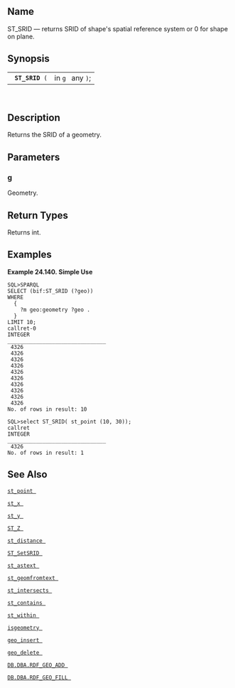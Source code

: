 <div>

<div>

</div>

<div>

## Name

ST_SRID — returns SRID of shape's spatial reference system or 0 for
shape on plane.

</div>

<div>

## Synopsis

<div>

|                      |                  |
|----------------------|------------------|
| ` `**`ST_SRID`**` (` | in `g ` any `)`; |

<div>

 

</div>

</div>

</div>

<div>

## Description

Returns the SRID of a geometry.

</div>

<div>

## Parameters

<div>

### g

Geometry.

</div>

</div>

<div>

## Return Types

Returns int.

</div>

<div>

## Examples

<div>

**Example 24.140. Simple Use**

<div>

``` programlisting
SQL>SPARQL
SELECT (bif:ST_SRID (?geo))
WHERE
  {
    ?m geo:geometry ?geo .
  }
LIMIT 10;
callret-0
INTEGER
_______________________________
 4326
 4326
 4326
 4326
 4326
 4326
 4326
 4326
 4326
 4326
No. of rows in result: 10

SQL>select ST_SRID( st_point (10, 30));
callret
INTEGER
_______________________________
 4326
No. of rows in result: 1
```

</div>

</div>

  

</div>

<div>

## See Also

<a href="fn_st_point.html" class="link" title="st_point"><code
class="function">st_point </code></a>

<a href="fn_st_x.html" class="link" title="st_x"><code
class="function">st_x </code></a>

<a href="fn_st_y.html" class="link" title="st_y"><code
class="function">st_y </code></a>

<a href="fn_st_z.html" class="link" title="ST_Z"><code
class="function">ST_Z </code></a>

<a href="fn_st_distance.html" class="link" title="st_distance"><code
class="function">st_distance </code></a>

<a href="fn_st_setsrid.html" class="link" title="ST_SetSRID"><code
class="function">ST_SetSRID </code></a>

<a href="fn_st_astext.html" class="link" title="st_astext"><code
class="function">st_astext </code></a>

<a href="fn_st_geomfromtext.html" class="link"
title="st_geomfromtext"><code
class="function">st_geomfromtext </code></a>

<a href="fn_st_intersects.html" class="link" title="st_intersects"><code
class="function">st_intersects </code></a>

<a href="fn_st_contains.html" class="link" title="st_contains"><code
class="function">st_contains </code></a>

<a href="fn_st_within.html" class="link" title="st_within"><code
class="function">st_within </code></a>

<a href="fn_isgeometry.html" class="link" title="isgeometry"><code
class="function">isgeometry </code></a>

<a href="fn_geo_insert.html" class="link" title="geo_insert"><code
class="function">geo_insert </code></a>

<a href="fn_geo_delete.html" class="link" title="geo_delete"><code
class="function">geo_delete </code></a>

<a href="fn_rdf_geo_add.html" class="link"
title="DB.DBA.RDF_GEO_ADD"><code
class="function">DB.DBA.RDF_GEO_ADD </code></a>

<a href="fn_rdf_geo_fill.html" class="link"
title="DB.DBA.RDF_GEO_FILL"><code
class="function">DB.DBA.RDF_GEO_FILL </code></a>

</div>

</div>
